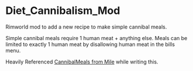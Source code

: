 # Diet_Cannibalism_Mod
Rimworld mod to add a new recipe to make simple cannibal meals.

Simple cannibal meals require 1 human meat + anything else. Meals can be limited to exactly 1 human meat by disallowing human meat in the bills menu.

Heavily Referenced [CannibalMeals from Mile](https://github.com/emipa606/CannibalMeals) while writing this.